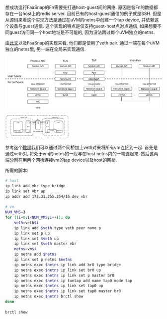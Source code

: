 想成功运行FaaSnap的Fn需要先打通host-guest间的网络. 原因是各Fn的数据都存在一台host上的redis server. 目前已有的host-guest通信的例子就是SSH. 但是从源码来看这个实现方法是通过在uVM的netns中创建一个tap device, 并依赖这个设备与guest通信. 这个实现的特点是仅支持guest-host点对点通信, 如果想要不同guest访问同一个host地址是不可能的, 因为没法跨过每个uVM独立的netns. 

由[此文](https://www.packetcoders.io/virtual-networking-devices-tun-tap-and-veth-pairs-explained/)以及FaaSnap的实现来看, 他们都是使用了veth pair. 通过一端在每个uVM独立的netns里, 另一端在全局来实现通信.

![26-fc-networking-veth-tun-tap](26-fc-networking-veth-tun-tap.png)

<img src="26-fc-networking.png" alt="26-fc-networking" style="zoom: 20%;" />

参考这个[教程](https://github.com/frfahim/network-namespace)我们可以通过两个网桥加上veth对来将所有vm连接到一起: 首先是通过veth对, 将处于vm的netns的一段与在host netns内的一端连起来. 然后这两端分别在用两个网桥连接vm的tap device以及host的网桥. 

所需的脚本: 

```bash
# host
ip link add vbr type bridge
ip link set vbr up
ip addr add 172.31.255.254/16 dev vbr

# vm
NUM_VMS=3
for ((i=0;i<NUM_VMS;i++)); do
	veth=veth$i
	ip link add $veth type veth peer name p
	ip link set p up
	ip link set $veth up
	ip link set $veth master vbr
	netns=vm$i
	ip netns add $netns
	ip link set p netns $netns
	ip netns exec $netns ip link add br0 type bridge
	ip netns exec $netns ip link set br0 up
	ip netns exec $netns ip link set p master br0
	ip netns exec $netns ip tuntap add name tap0 mode tap
	ip netns exec $netns ip link set tap0 up
	ip netns exec $netns ip link set tap0 master br0
	ip netns exec $netns brctl show
done

brctl show
```

